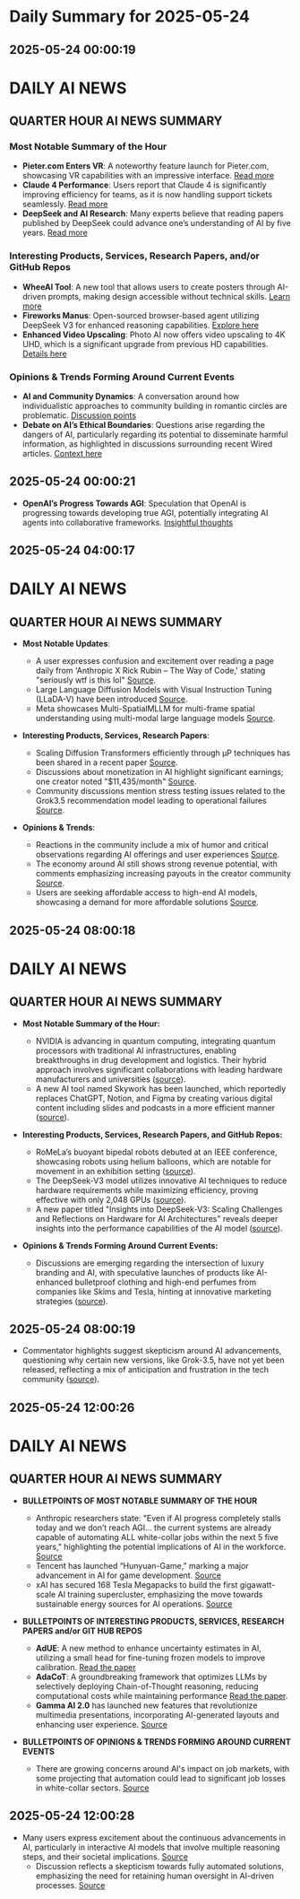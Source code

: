 # Daily Summary for 2025-05-24

## 2025-05-24 00:00:19

# DAILY AI NEWS

## QUARTER HOUR AI NEWS SUMMARY

### Most Notable Summary of the Hour
- **Pieter.com Enters VR**: A noteworthy feature launch for Pieter.com, showcasing VR capabilities with an impressive interface. [Read more](https://x.com/i/web/status/1926060949846331645)
- **Claude 4 Performance**: Users report that Claude 4 is significantly improving efficiency for teams, as it is now handling support tickets seamlessly. [Read more](https://x.com/i/web/status/1926032761929793653)
- **DeepSeek and AI Research**: Many experts believe that reading papers published by DeepSeek could advance one’s understanding of AI by five years. [Read more](https://x.com/i/web/status/1926050880039596514)

### Interesting Products, Services, Research Papers, and/or GitHub Repos
- **WheeAI Tool**: A new tool that allows users to create posters through AI-driven prompts, making design accessible without technical skills. [Learn more](https://x.com/i/web/status/1926039882578686386)
- **Fireworks Manus**: Open-sourced browser-based agent utilizing DeepSeek V3 for enhanced reasoning capabilities. [Explore here](https://x.com/i/web/status/1926039526733992074)
- **Enhanced Video Upscaling**: Photo AI now offers video upscaling to 4K UHD, which is a significant upgrade from previous HD capabilities. [Details here](https://x.com/i/web/status/1926014408255271187)

### Opinions & Trends Forming Around Current Events
- **AI and Community Dynamics**: A conversation around how individualistic approaches to community building in romantic circles are problematic. [Discussion points](https://x.com/i/web/status/1926027248894624044)
- **Debate on AI’s Ethical Boundaries**: Questions arise regarding the dangers of AI, particularly regarding its potential to disseminate harmful information, as highlighted in discussions surrounding recent Wired articles. [Context here](https://x.com/i/web/status/1926011287403712917)

## 2025-05-24 00:00:21

- **OpenAI’s Progress Towards AGI**: Speculation that OpenAI is progressing towards developing true AGI, potentially integrating AI agents into collaborative frameworks. [Insightful thoughts](https://x.com/i/web/status/1926014818256883748)

## 2025-05-24 04:00:17

# DAILY AI NEWS

## QUARTER HOUR AI NEWS SUMMARY

- **Most Notable Updates**:
  - A user expresses confusion and excitement over reading a page daily from 'Anthropic X Rick Rubin – The Way of Code,' stating "seriously wtf is this lol" [Source](https://x.com/i/web/status/1926121421320708331).
  - Large Language Diffusion Models with Visual Instruction Tuning (LLaDA-V) have been introduced [Source](https://x.com/i/web/status/1926121312650469617).
  - Meta showcases Multi-SpatialMLLM for multi-frame spatial understanding using multi-modal large language models [Source](https://x.com/i/web/status/1926118659799302223).

- **Interesting Products, Services, Research Papers**:
  - Scaling Diffusion Transformers efficiently through μP techniques has been shared in a recent paper [Source](https://x.com/i/web/status/1926118748349444304).
  - Discussions about monetization in AI highlight significant earnings; one creator noted "$11,435/month" [Source](https://x.com/i/web/status/1926117769310801963).
  - Community discussions mention stress testing issues related to the Grok3.5 recommendation model leading to operational failures [Source](https://x.com/i/web/status/1926113251378475404).

- **Opinions & Trends**:
  - Reactions in the community include a mix of humor and critical observations regarding AI offerings and user experiences [Source](https://x.com/i/web/status/1926069423066022211).
  - The economy around AI still shows strong revenue potential, with comments emphasizing increasing payouts in the creator community [Source](https://x.com/i/web/status/1926117769310801963).
  - Users are seeking affordable access to high-end AI models, showcasing a demand for more affordable solutions [Source](https://x.com/i/web/status/1926090030059053178).

## 2025-05-24 08:00:18

# DAILY AI NEWS

## QUARTER HOUR AI NEWS SUMMARY

- **Most Notable Summary of the Hour:**  
  - NVIDIA is advancing in quantum computing, integrating quantum processors with traditional AI infrastructures, enabling breakthroughs in drug development and logistics. Their hybrid approach involves significant collaborations with leading hardware manufacturers and universities ([source](https://x.com/i/web/status/1926175516958048398)).  
  - A new AI tool named Skywork has been launched, which reportedly replaces ChatGPT, Notion, and Figma by creating various digital content including slides and podcasts in a more efficient manner ([source](https://x.com/i/web/status/1926183410717897072)).  

- **Interesting Products, Services, Research Papers, and GitHub Repos:**  
  - RoMeLa’s buoyant bipedal robots debuted at an IEEE conference, showcasing robots using helium balloons, which are notable for movement in an exhibition setting ([source](https://x.com/i/web/status/1926169386248749468)).  
  - The DeepSeek-V3 model utilizes innovative AI techniques to reduce hardware requirements while maximizing efficiency, proving effective with only 2,048 GPUs ([source](https://x.com/i/web/status/1926164129892417949)).  
  - A new paper titled "Insights into DeepSeek-V3: Scaling Challenges and Reflections on Hardware for AI Architectures" reveals deeper insights into the performance capabilities of the AI model ([source](https://x.com/i/web/status/1926164143809204439)).  

- **Opinions & Trends Forming Around Current Events:**  
  - Discussions are emerging regarding the intersection of luxury branding and AI, with speculative launches of products like AI-enhanced bulletproof clothing and high-end perfumes from companies like Skims and Tesla, hinting at innovative marketing strategies ([source](https://x.com/i/web/status/1926185456170885447)).

## 2025-05-24 08:00:19

- Commentator highlights suggest skepticism around AI advancements, questioning why certain new versions, like Grok-3.5, have not yet been released, reflecting a mix of anticipation and frustration in the tech community ([source](https://x.com/i/web/status/1926171731690967080)).

## 2025-05-24 12:00:26

# DAILY AI NEWS

## QUARTER HOUR AI NEWS SUMMARY

- **BULLETPOINTS OF MOST NOTABLE SUMMARY OF THE HOUR**
  - Anthropic researchers state: "Even if AI progress completely stalls today and we don’t reach AGI… the current systems are already capable of automating ALL white-collar jobs within the next 5 five years," highlighting the potential implications of AI in the workforce. [Source](https://x.com/i/web/status/1926241943123624082)
  - Tencent has launched “Hunyuan-Game,” marking a major advancement in AI for game development. [Source](https://x.com/i/web/status/1926226096875282761)
  - xAI has secured 168 Tesla Megapacks to build the first gigawatt-scale AI training supercluster, emphasizing the move towards sustainable energy sources for AI operations. [Source](https://x.com/i/web/status/1926186735077110142)

- **BULLETPOINTS OF INTERESTING PRODUCTS, SERVICES, RESEARCH PAPERS and/or GIT HUB REPOS**
  - **AdUE**: A new method to enhance uncertainty estimates in AI, utilizing a small head for fine-tuning frozen models to improve calibration. [Read the paper](https://x.com/i/web/status/1926241645286105414)
  - **AdaCoT**: A groundbreaking framework that optimizes LLMs by selectively deploying Chain-of-Thought reasoning, reducing computational costs while maintaining performance [Read the paper](https://x.com/i/web/status/1926234346098241733).
  - **Gamma AI 2.0** has launched new features that revolutionize multimedia presentations, incorporating AI-generated layouts and enhancing user experience. [Source](https://x.com/i/web/status/1926191785467949511)

- **BULLETPOINTS OF OPINIONS & TRENDS FORMING AROUND CURRENT EVENTS**
  - There are growing concerns around AI's impact on job markets, with some projecting that automation could lead to significant job losses in white-collar sectors. [Source](https://x.com/i/web/status/1926241943123624082)

## 2025-05-24 12:00:28

- Many users express excitement about the continuous advancements in AI, particularly in interactive AI models that involve multiple reasoning steps, and their societal implications. [Source](https://x.com/i/web/status/1926201726782013476) 
  - Discussion reflects a skepticism towards fully automated solutions, emphasizing the need for retaining human oversight in AI-driven processes. [Source](https://x.com/i/web/status/1926203035039973515)

